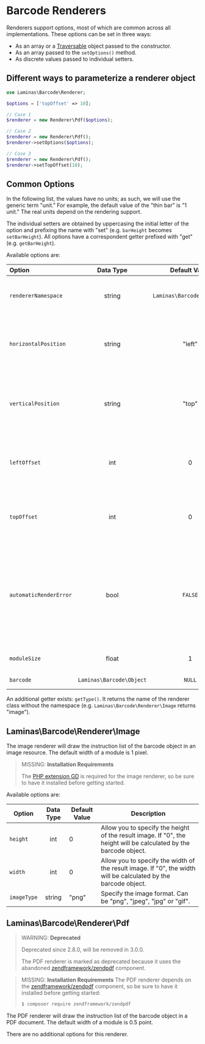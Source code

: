 # Barcode Renderers

Renderers support options, most of which are common across all implementations.
These options can be set in three ways:

- As an array or a [Traversable](http://php.net/traversable) object passed to the constructor.
- As an array passed to the `setOptions()` method.
- As discrete values passed to individual setters.

## Different ways to parameterize a renderer object

```php
use Laminas\Barcode\Renderer;

$options = ['topOffset' => 10];

// Case 1
$renderer = new Renderer\Pdf($options);

// Case 2
$renderer = new Renderer\Pdf();
$renderer->setOptions($options);

// Case 3
$renderer = new Renderer\Pdf();
$renderer->setTopOffset(10);
```

## Common Options

In the following list, the values have no units; as such, we will use the
generic term "unit." For example, the default value of the "thin bar" is "1
unit." The real units depend on the rendering support.

The individual setters are obtained by uppercasing the initial letter of the
option and prefixing the name with "set" (e.g. `barHeight` becomes
`setBarHeight`). All options have a correspondent getter prefixed with "get"
(e.g. `getBarHeight`).

Available options are:

Option                 | Data Type             | Default Value            | Description
:--------------------- | :-------------------: | :----------------------: | :----------
`rendererNamespace`    | string                | `Laminas\Barcode\Renderer`  | Namespace of the renderer; for example, if you need to extend the renderers.
`horizontalPosition`   | string                | "left"                   | Can be "left", "center" or "right". Can be useful with PDF or if the `setWidth()` method is used with an image renderer.
`verticalPosition`     | string                | "top"                    | Can be "top", "middle" or "bottom". Can be useful with PDF or if the `setHeight()` method is used with an image renderer.
`leftOffset`           | int                   | 0                        | Top position of the barcode inside the renderer. If used, this value will override the `horizontalPosition` option.
`topOffset`            | int                   | 0                        | Top position of the barcode inside the renderer. If used, this value will override the `verticalPosition` option.
`automaticRenderError` | bool                  | `FALSE`                  | Whether or not to automatically render errors. If an exception occurs, the provided barcode object will be replaced with an `Error` representation. Note that some errors (or exceptions) can not be rendered.
`moduleSize`           | float                 | 1                        | Size of a rendering module in the support.
`barcode`              | `Laminas\Barcode\Object` | `NULL`                   | The barcode object to render.

An additional getter exists: `getType()`. It returns the name of the renderer
class without the namespace (e.g.  `Laminas\Barcode\Renderer\Image` returns
"image").

## Laminas\\Barcode\\Renderer\\Image

The image renderer will draw the instruction list of the barcode object in an
image resource.  The default width of a module is 1 pixel.

> MISSING: **Installation Requirements**
>
> The [PHP extension GD](https://www.php.net/manual/book.image.php) is required for the image renderer, so be sure to have it installed before getting started.

Available options are:

Option      | Data Type | Default Value | Description
----------- | :-------: | ------------- | -----------
`height`    | int       | 0             | Allow you to specify the height of the result image. If "0", the height will be calculated by the barcode object.
`width`     | int       | 0             | Allow you to specify the width of the result image. If "0", the width will be calculated by the barcode object.
`imageType` | string    | "png"         | Specify the image format. Can be "png", "jpeg", "jpg" or "gif".

## Laminas\\Barcode\\Renderer\\Pdf

> WARNING: **Deprecated**
>
> Deprecated since 2.8.0, will be removed in 3.0.0.
>
> The PDF renderer is marked as deprecated because it uses the abandoned [zendframework/zendpdf](https://github.com/zendframework/zendpdf) component.

> MISSING: **Installation Requirements**
> The PDF renderer depends on the [zendframework/zendpdf](https://github.com/zendframework/zendpdf) component, so be sure to have it installed before getting started:
>
> ```bash
> $ composer require zendframework/zendpdf
> ```

The PDF renderer will draw the instruction list of the barcode object in a PDF
document. The default width of a module is 0.5 point.

There are no additional options for this renderer.
